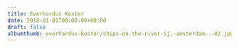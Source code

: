 ```yaml
---
title: Everhardus Koster
date: 2018-01-01T00:00:00+00:00
draft: false
albumthumb: everhardus-koster/ships-on-the-river-ij,-amsterdam---02.jpg
---
```

